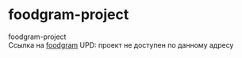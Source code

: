 # foodgram-project
foodgram-project\
Ссылка на [foodgram](https://eatfood.gq/)
UPD: проект не доступен по данному адресу
